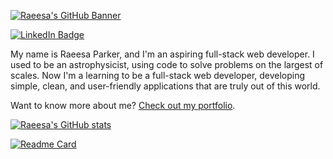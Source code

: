 [![Raeesa's GitHub Banner](./assets/GitHubBanner.gif)](https://raeesaparker.github.io/portfolio/)

[![LinkedIn Badge](https://img.shields.io/badge/LinkedIn-Profile-informational?style=flat&logo=linkedin&logoColor=white&color=0D76A8)](https://www.linkedin.com/in/raeesa-parker/)


My name is Raeesa Parker, and I'm an aspiring full-stack web developer. I used to be an astrophysicist, using code to solve problems on the largest of scales. Now I'm a learning to be a full-stack web developer, developing simple, clean, and user-friendly applications that are truly out of this world.

Want to know more about me? [Check out my portfolio](https://raeesaparker.github.io/portfolio/).

[![Raeesa's GitHub stats](https://github-readme-stats.vercel.app/api?username=RaeesaParker)](https://github.com/anuraghazra/github-readme-stats)

[![Readme Card](https://github-readme-stats.vercel.app/api/pin/?username=RaeesaParker&repo=github-readme-stats)](https://github.com/anuraghazra/github-readme-stats)
